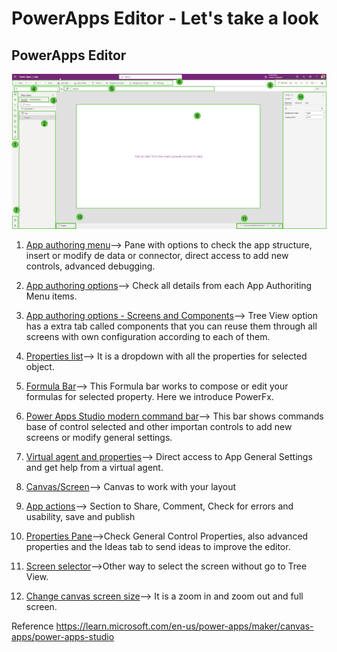 # PowerApps Editor - Let's take a look

## PowerApps Editor

![PowerApps1](/PowerApps/assets/Topic3/2023-11-07_22-23-31.png)

1. [App authoring menu](https://github.com/felixbons/PowerPlatform/blob/main/PowerApps/beginner/PowerApps%20Editor/1%20App%20authoring%20menu.md)--> Pane with options to check the app structure, insert or modify de data or connector, direct access to add new controls, advanced debugging.<br>

2. [App authoring options](https://github.com/felixbons/PowerPlatform/blob/main/PowerApps/beginner/PowerApps%20Editor/2%20App%20authoring%20options.md)--> Check all details from each App Authoriting Menu items.

3. [App authoring options - Screens and Components](https://github.com/felixbons/PowerPlatform/blob/main/PowerApps/beginner/PowerApps%20Editor/3%20App%20authoring%20options%20-%20Screens%20and%20Components.md)--> Tree View option has a extra tab called components that you can reuse them through all screens with own configuration according to each of them.

4. [Properties list](https://github.com/felixbons/PowerPlatform/blob/main/PowerApps/beginner/PowerApps%20Editor/4%20Properties%20list.md)--> It is a dropdown with all the properties for selected object.

5. [Formula Bar](https://github.com/felixbons/PowerPlatform/blob/main/PowerApps/beginner/PowerApps%20Editor/5%20Formula%20Bar.md)--> This Formula bar works to compose or edit your formulas for selected property. Here we introduce PowerFx.

6. [Power Apps Studio modern command bar](https://github.com/felixbons/PowerPlatform/blob/main/PowerApps/beginner/PowerApps%20Editor/6%20Power%20Apps%20Studio%20modern%20command%20bar.md)--> This bar shows commands base of control selected and other importan controls to add new screens or modify general settings.

7. [Virtual agent and properties](https://github.com/felixbons/PowerPlatform/blob/main/PowerApps/beginner/PowerApps%20Editor/7%20Virtual%20agent%20and%20properties.md)--> Direct access to App General Settings and get help from a virtual agent.

8. [Canvas/Screen](https://github.com/felixbons/PowerPlatform/blob/main/PowerApps/beginner/PowerApps%20Editor/8%20Canvas%20and%20Screen.md)--> Canvas to work with your layout

9. [App actions](https://github.com/felixbons/PowerPlatform/blob/main/PowerApps/beginner/PowerApps%20Editor/9%20App%20actions.md)--> Section to Share, Comment, Check for errors and usability, save and publish

10. [Properties Pane](https://github.com/felixbons/PowerPlatform/blob/main/PowerApps/beginner/PowerApps%20Editor/10%20Properties%20Pane.md)-->Check General Control Properties, also advanced properties and the Ideas tab to send ideas to improve the editor.

11. [Screen selector](https://github.com/felixbons/PowerPlatform/blob/main/PowerApps/beginner/PowerApps%20Editor/11%20Screen%20selector.md)-->Other way to select the screen without go to Tree View.

12. [Change canvas screen size](https://github.com/felixbons/PowerPlatform/blob/main/PowerApps/beginner/PowerApps%20Editor/12%20Change%20canvas%20screen%20size.md)-->
It is a zoom in and zoom out and full screen.



Reference
https://learn.microsoft.com/en-us/power-apps/maker/canvas-apps/power-apps-studio